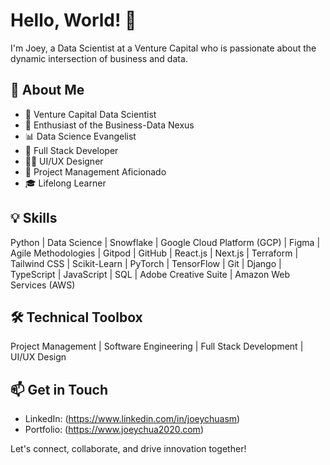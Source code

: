 # Hello, World! 👋

I'm Joey, a Data Scientist at a Venture Capital who is passionate about the dynamic intersection of business and data.

## 🚀 About Me

- 💼 Venture Capital Data Scientist
- 🌟 Enthusiast of the Business-Data Nexus
- 📊 Data Science Evangelist
- 🧰 Full Stack Developer
- 👩‍💻 UI/UX Designer
- 📆 Project Management Aficionado
- 🎓 Lifelong Learner

## 💡 Skills

Python | Data Science | Snowflake | Google Cloud Platform (GCP) | Figma | Agile Methodologies | Gitpod | GitHub | React.js | Next.js | Terraform | Tailwind CSS | Scikit-Learn | PyTorch | TensorFlow | Git | Django | TypeScript | JavaScript | SQL | Adobe Creative Suite | Amazon Web Services (AWS)

## 🛠️ Technical Toolbox

Project Management | Software Engineering | Full Stack Development |  UI/UX Design 

## 📫 Get in Touch

- LinkedIn: (https://www.linkedin.com/in/joeychuasm)
- Portfolio: (https://www.joeychua2020.com)

Let's connect, collaborate, and drive innovation together!
